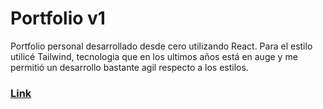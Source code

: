 # Portfolio v1

Portfolio personal desarrollado desde cero utilizando React. Para
el estilo utilicé Tailwind, tecnologia que en los ultimos años
está en auge y me permitió un desarrollo bastante agil respecto a
los estilos.

### [Link](https://condescending-kepler-3f8a8b.netlify.app)

